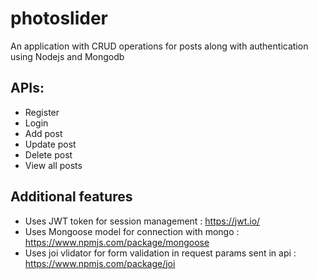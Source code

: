 # photoslider
An application with CRUD operations for posts along with authentication using Nodejs and Mongodb



## APIs:
* Register
* Login
* Add post
* Update post
* Delete post
* View all posts

## Additional features
* Uses JWT token for session management : https://jwt.io/
* Uses Mongoose model for connection with mongo : https://www.npmjs.com/package/mongoose
* Uses joi vlidator for form validation in request params sent in api : https://www.npmjs.com/package/joi
